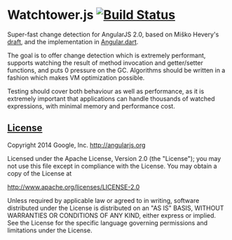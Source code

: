 # Watchtower.js [![Build Status](https://travis-ci.org/angular/watchtower.js.svg?branch=master)](https://travis-ci.org/angular/watchtower.js)

Super-fast change detection for AngularJS 2.0, based on Miško Hevery's
[draft](https://docs.google.com/document/d/10W46qDNO8Dl0Uye3QX0oUDPYAwaPl0qNy73TVLjd1WI/edit?usp=sharing),
and the implementation in [Angular.dart](https://github.com/angular/angular.dart/blob/master/lib/change_detection/).

The goal is to offer change detection which is extremely performant, supports watching the result of method
invocation and getter/setter functions, and puts 0 pressure on the GC. Algorithms should be written in a
fashion which makes VM optimization possible.

Testing should cover both behaviour as well as performance, as it is extremely important that applications
can handle thousands of watched expressions, with minimal memory and performance cost.

## [License](LICENSE)

Copyright 2014 Google, Inc. http://angularjs.org

Licensed under the Apache License, Version 2.0 (the "License");
you may not use this file except in compliance with the License.
You may obtain a copy of the License at

   http://www.apache.org/licenses/LICENSE-2.0

Unless required by applicable law or agreed to in writing, software
distributed under the License is distributed on an "AS IS" BASIS,
WITHOUT WARRANTIES OR CONDITIONS OF ANY KIND, either express or implied.
See the License for the specific language governing permissions and
limitations under the License.
